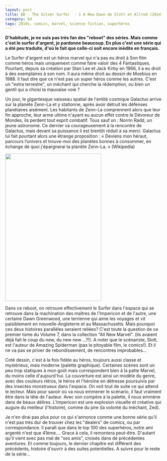 ```yaml
---
layout: post
title: BD - The Silver Surfer  - 1 A New Dawn de Slott et Allred (2014)
category: bd
tags: 2010s, comics, marvel, science fiction, superhéros
---
```

**D'habitude, je ne suis pas très fan des "reboot" des séries. Mais comme c'est le surfer d'argent, je pardonne beaucoup. En plus c'est une série qui a été peu traduite, d'où le fait que celle-ci soit encore inédite en français.**

Le Surfer d'argent est un héros marvel qui n'a pas eu droit à Son film comme héros mais uniquement comme faire valoir des 4 Fantastiques. Pourtant, depuis sa création par Stan Lee et Jack Kirby en 1966, il a eu droit à des exemplaires à son nom. Il aura même droit au dessin de Moebius en 1988. Il faut dire que ce n'est pas un super héros comme les autres. C'est un "extra terrestre", un méchant qui cherche la rédemption, ou bien un gentil qui a choisi la mauvaise voie ?

Un jour, le gigantesque vaisseau spatial de l'entité cosmique Galactus arrive sur la planète Zenn-La et y stationne, après avoir détruit les défenses planétaires aisément. Les habitants de Zenn-La comprennent alors que leur fin approche, leur arme ultime n'ayant eu aucun effet contre le Dévoreur de Mondes, ils perdent tout esprit combatif. Tous sauf un : Norrin Radd, un jeune astronome. Ce dernier va courageusement à la rencontre de Galactus, mais devant sa puissance il est bientôt réduit à sa merci. Galactus lui fait pourtant alors une étrange proposition : <span class="citation">« Deviens mon héraut, parcours l’univers et trouve-moi des planètes bonnes à consommer, en échange de quoi j'épargnerai ta planète Zenn-La. » (Wikipedia)

<img class="alignleft size-full wp-image-20374" src="https://cheziceman.files.wordpress.com/2017/06/silversurfer7_1.jpg" alt="" width="309" height="475" />

Dans ce reboot, on retrouve effectivement le Surfer dans l'espace qui se retrouve dans la machination des maîtres de l'Impericon et de l'autre, une certaine Dawn Greenwood, une terrienne qui aime les voyages et vit paisiblement en nouvelle-Angleterre et au Massachusetts. Mais pourquoi ces deux histoires parallèles seraient reliées? C'est toute la question de ce premier tome du Volume 7, dans la collection "All New Marvel". (ils avaient déjà fait le coup du new, du new new ...?!). A noter que le scénariste, Slott, est l'auteur de Amazing Spiderman (pas le pitoyable film, le comics!). Et il ne va pas se priver de rebondissement, de rencontres improbables...

Coté dessin, c'est à la fois fidèle au héros, toujours aussi classe et mystérieux, mais moderne (palette graphique). Certaines scènes sont un peu trop statiques à mon goût mais correspondent bien à la patte Marvel, du moins celle d'aujourd'hui. La couverture est ainsi un modèle du genre, avec des couleurs rétros, le héros et l'héroïne en détresse poursuivis par des insectes monstrueux dans l'espace. On voit tout de suite ce qui attend le lecteur. Mais pour savoir où va nous emmener le scénario, il faut vraiment être dans la tête de l'auteur. Avec son compère à la palette, il nous emmène dans de beaux délires. L'Impericon est une explosion visuelle et créative qui augure du meilleur (l'histoire), comme du pire (la volonté du méchant, Zed).

Je n'en dirai pas plus pour ce qui s'annonce comme une bonne série qu'il n'est pas très dur de trouver chez les "dealers" de comics, ou par correspondance. Il paraît que dans le top 100 des superhéros, notre ami argenté n'est que 41ème.... Grace à cela, il remontera peut-être. D'autant qu'il vient avec pas mal de "ses amis", croisés dans de précédentes aventures. Et comme toujours, le dernier chapitre est différent des précédents, histoire d'ouvrir à des suites potentielles. A suivre pour le reste de la série...
